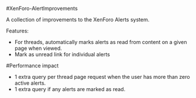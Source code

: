 #XenForo-AlertImprovements

A collection of improvements to the XenForo Alerts system.

Features:
- For threads, automatically marks alerts as read from content on a given page when viewed.
- Mark as unread link for individual alerts

#Performance impact

- 1 extra query per thread page request when the user has more than zero active alerts.
- 1 extra query if any alerts are marked as read.
